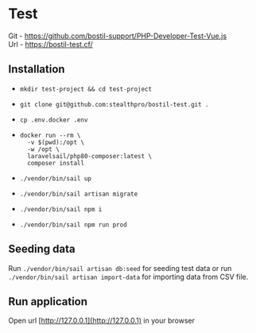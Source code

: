# Test

Git - https://github.com/bostil-support/PHP-Developer-Test-Vue.js \
Url - https://bostil-test.cf/

## Installation

- ```shell
  mkdir test-project && cd test-project
  ```
- ```shell
  git clone git@github.com:stealthpro/bostil-test.git .
  ```
- ```shell
  cp .env.docker .env
  ```
- ```shell
  docker run --rm \
    -v $(pwd):/opt \
    -w /opt \
    laravelsail/php80-composer:latest \
    composer install
  ```
- ```shell
  ./vendor/bin/sail up
  ```
- ```shell
  ./vendor/bin/sail artisan migrate
  ```
- ```shell
  ./vendor/bin/sail npm i
  ```
- ```shell
  ./vendor/bin/sail npm run prod
  ```

## Seeding data

Run `./vendor/bin/sail artisan db:seed` for seeding test data
or run `./vendor/bin/sail artisan import-data` for importing data from CSV file.


## Run application

Open  url [http://127.0.0.1](http://127.0.0.1) in your browser

